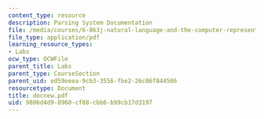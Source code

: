 ```yaml
---
content_type: resource
description: Parsing System Documentation
file: /media/courses/6-863j-natural-language-and-the-computer-representation-of-knowledge-spring-2003/9806d4d98960cf88cbb6b99cb17d3197_docnew.pdf
file_type: application/pdf
learning_resource_types:
- Labs
ocw_type: OCWFile
parent_title: Labs
parent_type: CourseSection
parent_uid: ed59eeea-9cb3-3556-fbe2-26c06f844506
resourcetype: Document
title: docnew.pdf
uid: 9806d4d9-8960-cf88-cbb6-b99cb17d3197
---
```

